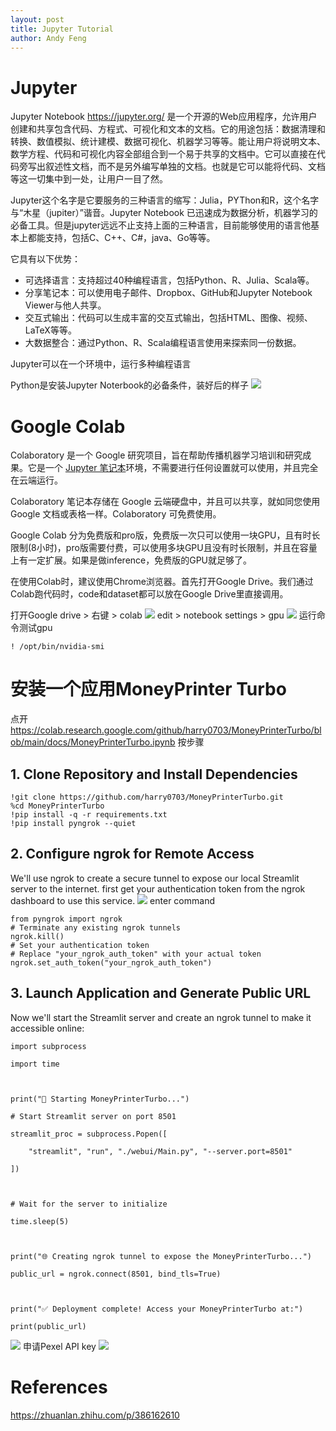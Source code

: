 ```yaml
---
layout: post
title: Jupyter Tutorial
author: Andy Feng
---
```


# Jupyter
Jupyter Notebook https://jupyter.org/ 是一个开源的Web应用程序，允许用户创建和共享包含代码、方程式、可视化和文本的文档。它的用途包括：数据清理和转换、数值模拟、统计建模、数据可视化、机器学习等等。能让用户将说明文本、数学方程、代码和可视化内容全部组合到一个易于共享的文档中。它可以直接在代码旁写出叙述性文档，而不是另外编写单独的文档。也就是它可以能将代码、文档等这一切集中到一处，让用户一目了然。

Jupyter这个名字是它要服务的三种语言的缩写：Julia，PYThon和R，这个名字与“木星（jupiter）”谐音。Jupyter Notebook 已迅速成为数据分析，机器学习的必备工具。但是jupyter远远不止支持上面的三种语言，目前能够使用的语言他基本上都能支持，包括C、C++、C#，java、Go等等。

它具有以下优势：

- 可选择语言：支持超过40种编程语言，包括Python、R、Julia、Scala等。
- 分享笔记本：可以使用电子邮件、Dropbox、GitHub和Jupyter Notebook Viewer与他人共享。
- 交互式输出：代码可以生成丰富的交互式输出，包括HTML、图像、视频、LaTeX等等。
- 大数据整合：通过Python、R、Scala编程语言使用来探索同一份数据。

Jupyter可以在一个环境中，运行多种编程语言

Python是安装Jupyter Noterbook的必备条件，装好后的样子
![](images/posts/Pasted%20image%2020250515004810.png)
# Google Colab
Colaboratory 是一个 Google 研究项目，旨在帮助传播机器学习培训和研究成果。它是一个 [Jupyter 笔记本](https://zhida.zhihu.com/search?content_id=173944608&content_type=Article&match_order=1&q=Jupyter+%E7%AC%94%E8%AE%B0%E6%9C%AC&zd_token=eyJhbGciOiJIUzI1NiIsInR5cCI6IkpXVCJ9.eyJpc3MiOiJ6aGlkYV9zZXJ2ZXIiLCJleHAiOjE3NDc0NTgwNDcsInEiOiJKdXB5dGVyIOeslOiusOacrCIsInpoaWRhX3NvdXJjZSI6ImVudGl0eSIsImNvbnRlbnRfaWQiOjE3Mzk0NDYwOCwiY29udGVudF90eXBlIjoiQXJ0aWNsZSIsIm1hdGNoX29yZGVyIjoxLCJ6ZF90b2tlbiI6bnVsbH0.oHDcTjWS0-HAda5ejPX1WOOjJSReU7G36PNLWQLYXqQ&zhida_source=entity)环境，不需要进行任何设置就可以使用，并且完全在云端运行。

Colaboratory 笔记本存储在 Google 云端硬盘中，并且可以共享，就如同您使用 Google 文档或表格一样。Colaboratory 可免费使用。

Google Colab 分为免费版和pro版，免费版一次只可以使用一块GPU，且有时长限制(8小时)，pro版需要付费，可以使用多块GPU且没有时长限制，并且在容量上有一定扩展。如果是做inference，免费版的GPU就足够了。

在使用Colab时，建议使用Chrome浏览器。首先打开Google Drive。我们通过Colab跑代码时，code和dataset都可以放在Google Drive里直接调用。

打开Google drive > 右键 > colab
![](images/posts/Pasted%20image%2020250515012024.png)
edit > notebook settings > gpu
![](images/posts/Pasted%20image%2020250515012126%201.png)
运行命令测试gpu
```text
! /opt/bin/nvidia-smi 
```
# 安装一个应用MoneyPrinter Turbo
点开 https://colab.research.google.com/github/harry0703/MoneyPrinterTurbo/blob/main/docs/MoneyPrinterTurbo.ipynb
按步骤
## 1. Clone Repository and Install Dependencies
```
!git clone https://github.com/harry0703/MoneyPrinterTurbo.git
%cd MoneyPrinterTurbo
!pip install -q -r requirements.txt
!pip install pyngrok --quiet
```
## 2. Configure ngrok for Remote Access
We'll use ngrok to create a secure tunnel to expose our local Streamlit server to the internet.
first get your authentication token from the ngrok dashboard to use this service.
![](images/posts/Pasted%20image%2020250515012649.png)
enter command
```
from pyngrok import ngrok
# Terminate any existing ngrok tunnels
ngrok.kill()
# Set your authentication token
# Replace "your_ngrok_auth_token" with your actual token
ngrok.set_auth_token("your_ngrok_auth_token")
```
## 3. Launch Application and Generate Public URL
Now we'll start the Streamlit server and create an ngrok tunnel to make it accessible online:
```
import subprocess

import time

  

print("🚀 Starting MoneyPrinterTurbo...")

# Start Streamlit server on port 8501

streamlit_proc = subprocess.Popen([

    "streamlit", "run", "./webui/Main.py", "--server.port=8501"

])

  

# Wait for the server to initialize

time.sleep(5)

  

print("🌐 Creating ngrok tunnel to expose the MoneyPrinterTurbo...")

public_url = ngrok.connect(8501, bind_tls=True)

  

print("✅ Deployment complete! Access your MoneyPrinterTurbo at:")

print(public_url)
```


![](images/posts/Pasted%20image%2020250515013045.png)
申请Pexel API key
![](images/posts/Pasted%20image%2020250515013942.png)
# References
https://zhuanlan.zhihu.com/p/386162610